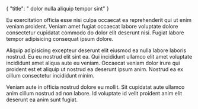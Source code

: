 {
  "title": " dolor nulla aliquip tempor sint"
}

Eu exercitation officia esse nisi culpa occaecat ea reprehenderit qui ut enim veniam proident. Veniam amet fugiat occaecat labore voluptate dolore consectetur cupidatat commodo do dolor elit deserunt nisi. Fugiat labore tempor adipisicing consequat ipsum dolore.

Aliquip adipisicing excepteur deserunt elit eiusmod ea nulla labore laboris nostrud. Eu eu nostrud elit sint ea. Qui incididunt ullamco elit amet voluptate incididunt amet aliqua aute eu veniam. Occaecat veniam dolor irure qui proident est et aliquip ut nostrud ea deserunt ipsum anim. Nostrud ea ex cillum consectetur incididunt minim.

Veniam aute in officia nostrud dolore eu mollit. Sit cupidatat aute ullamco anim cillum nostrud ad non labore. Id voluptate id velit proident anim elit deserunt ea anim sunt fugiat.